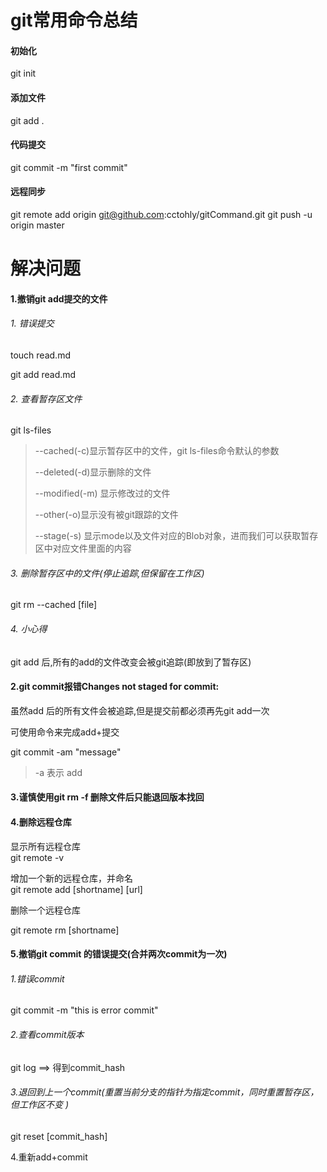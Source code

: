 # git常用命令总结

#### 初始化

git init

#### 添加文件

git add .

#### 代码提交

git commit -m "first commit"

#### 远程同步
git remote add origin git@github.com:cctohly/gitCommand.git
git push -u origin master



# 解决问题

#### 1.撤销git add提交的文件

###### 1. 错误提交

touch read.md

git add read.md

###### 2. 查看暂存区文件

git ls-files

>--cached(-c)显示暂存区中的文件，git ls-files命令默认的参数
>
>--deleted(-d)显示删除的文件
>
>--modified(-m) 显示修改过的文件
>
>--other(-o)显示没有被git跟踪的文件
>
>--stage(-s) 显示mode以及文件对应的Blob对象，进而我们可以获取暂存区中对应文件里面的内容

###### 3. 删除暂存区中的文件(停止追踪,但保留在工作区)

git rm --cached [file] 

###### 4. 小心得

git add 后,所有的add的文件改变会被git追踪(即放到了暂存区)

#### 2.git commit报错Changes not staged for commit:

虽然add 后的所有文件会被追踪,但是提交前都必须再先git add一次   

可使用命令来完成add+提交

git commit -am "message"

> -a 表示 add                        

#### 3.谨慎使用git rm -f 删除文件后只能退回版本找回

#### 4.删除远程仓库

显示所有远程仓库  
git remote -v

增加一个新的远程仓库，并命名  
git remote add [shortname] [url] 

删除一个远程仓库

git remote rm [shortname]

#### 5.撤销git commit 的错误提交(合并两次commit为一次)

###### 1.错误commit

git commit -m "this is error commit"

###### 2.查看commit版本

git log ==> 得到commit_hash

###### 3.退回到上一个commit(重置当前分支的指针为指定commit，同时重置暂存区，但工作区不变 )

git reset [commit_hash] 

4.重新add+commit

